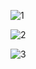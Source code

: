 
![1](https://github.com/las-7-maravillas-del-mundo-moderno/las-7-maravillas-del-mundo-moderno.github.io/assets/145174802/33bd5936-03c2-4988-b3db-dbc25619b4a7)

![2](https://github.com/las-7-maravillas-del-mundo-moderno/las-7-maravillas-del-mundo-moderno.github.io/assets/145174802/cb2ad0fd-066e-4a71-b5b5-29ed123c8ea6)

![3](https://github.com/las-7-maravillas-del-mundo-moderno/las-7-maravillas-del-mundo-moderno.github.io/assets/145174802/1ccedb58-409d-4c6d-8006-390a064d34de)
